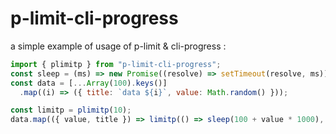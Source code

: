 # p-limit-cli-progress

a simple example of usage of p-limit & cli-progress :

```javascript
import { plimitp } from "p-limit-cli-progress";
const sleep = (ms) => new Promise((resolve) => setTimeout(resolve, ms));
const data = [...Array(100).keys()]
  .map((i) => ({ title: `data ${i}`, value: Math.random() }));

const limitp = plimitp(10);
data.map(({ value, title }) => limitp(() => sleep(100 + value * 1000), title));
```
